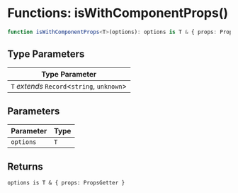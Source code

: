 # Functions: isWithComponentProps()

```ts
function isWithComponentProps<T>(options): options is T & { props: PropsGetter };
```

## Type Parameters

| Type Parameter |
| ------ |
| `T` *extends* `Record`\<`string`, `unknown`\> |

## Parameters

| Parameter | Type |
| ------ | ------ |
| `options` | `T` |

## Returns

`options is T & { props: PropsGetter }`
